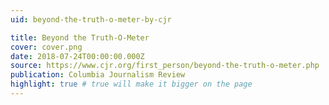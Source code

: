 ```yaml
---
uid: beyond-the-truth-o-meter-by-cjr

title: Beyond the Truth-O-Meter
cover: cover.png
date: 2018-07-24T00:00:00.000Z
source: https://www.cjr.org/first_person/beyond-the-truth-o-meter.php
publication: Columbia Journalism Review
highlight: true # true will make it bigger on the page
---
```

